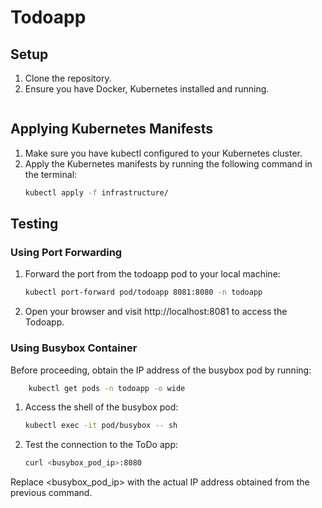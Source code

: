 # Todoapp

## Setup

1. Clone the repository.
2. Ensure you have Docker, Kubernetes installed and running.
    ```

## Applying Kubernetes Manifests

1. Make sure you have kubectl configured to your Kubernetes cluster.
2. Apply the Kubernetes manifests by running the following command in the terminal:
    ```bash
    kubectl apply -f infrastructure/

## Testing

### Using Port Forwarding

1. Forward the port from the todoapp pod to your local machine:
    ```bash
    kubectl port-forward pod/todoapp 8081:8080 -n todoapp
    ```
2. Open your browser and visit http://localhost:8081 to access the Todoapp.

### Using Busybox Container

Before proceeding, obtain the IP address of the busybox pod by running:

```bash
    kubectl get pods -n todoapp -o wide
```

1. Access the shell of the busybox pod:
    ```bash
    kubectl exec -it pod/busybox -- sh
    ```
2. Test the connection to the ToDo app:
    ```bash
    curl <busybox_pod_ip>:8080
    ```
Replace <busybox_pod_ip> with the actual IP address obtained from the previous command.
